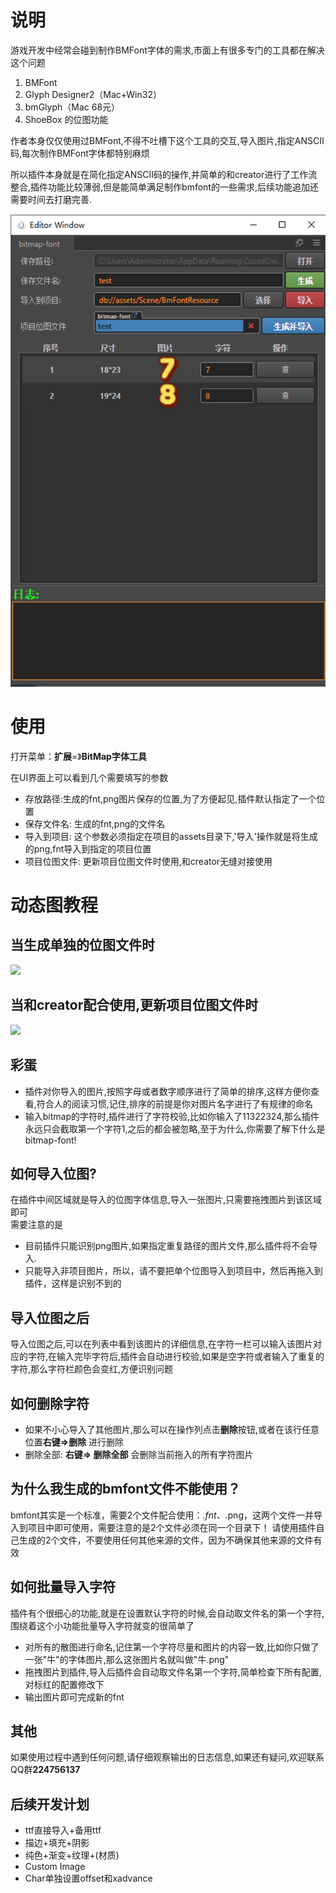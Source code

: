 # 说明
游戏开发中经常会碰到制作BMFont字体的需求,市面上有很多专门的工具都在解决这个问题
1. BMFont
2. Glyph Designer2（Mac+Win32）
3. bmGlyph（Mac 68元）
4. ShoeBox 的位图功能

作者本身仅仅使用过BMFont,不得不吐槽下这个工具的交互,导入图片,指定ANSCII码,每次制作BMFont字体都特别麻烦

所以插件本身就是在简化指定ANSCII码的操作,并简单的和creator进行了工作流整合,插件功能比较薄弱,但是能简单满足制作bmfont的一些需求,后续功能追加还需要时间去打磨完善.

![](../../assets/bmfont/scene2.png)
# 使用
打开菜单：**扩展**=》**BitMap字体工具**

在UI界面上可以看到几个需要填写的参数
- 存放路径:生成的fnt,png图片保存的位置,为了方便起见,插件默认指定了一个位置
- 保存文件名: 生成的fnt,png的文件名
- 导入到项目: 这个参数必须指定在项目的assets目录下,'导入'操作就是将生成的png,fnt导入到指定的项目位置
- 项目位图文件: 更新项目位图文件时使用,和creator无缝对接使用

# 动态图教程
## 当生成单独的位图文件时
![](../../assets/bmfont/gen1.gif)
## 当和creator配合使用,更新项目位图文件时
![](../../assets/bmfont/gen2.gif)

## 彩蛋
- 插件对你导入的图片,按照字母或者数字顺序进行了简单的排序,这样方便你查看,符合人的阅读习惯,记住,排序的前提是你对图片名字进行了有规律的命名
- 输入bitmap的字符时,插件进行了字符校验,比如你输入了11322324,那么插件永远只会截取第一个字符1,之后的都会被忽略,至于为什么,你需要了解下什么是bitmap-font!


## 如何导入位图?
在插件中间区域就是导入的位图字体信息,导入一张图片,只需要拖拽图片到该区域即可   
需要注意的是
- 目前插件只能识别png图片,如果指定重复路径的图片文件,那么插件将不会导入.
- 只能导入非项目图片，所以，请不要把单个位图导入到项目中，然后再拖入到插件，这样是识别不到的

## 导入位图之后
导入位图之后,可以在列表中看到该图片的详细信息,在字符一栏可以输入该图片对应的字符,在输入完毕字符后,插件会自动进行校验,如果是空字符或者输入了重复的字符,那么字符栏颜色会变红,方便识别问题

## 如何删除字符
- 如果不小心导入了其他图片,那么可以在操作列点击**删除**按钮,或者在该行任意位置**右键=>删除** 进行删除
- 删除全部: **右键=> 删除全部** 会删除当前拖入的所有字符图片

## 为什么我生成的bmfont文件不能使用？
bmfont其实是一个标准，需要2个文件配合使用：*.fnt、*.png，这两个文件一并导入到项目中即可使用，需要注意的是2个文件必须在同一个目录下！
请使用插件自己生成的2个文件，不要使用任何其他来源的文件，因为不确保其他来源的文件有效

## 如何批量导入字符   

插件有个很细心的功能,就是在设置默认字符的时候,会自动取文件名的第一个字符,围绕着这个小功能批量导入字符就变的很简单了    
- 对所有的散图进行命名,记住第一个字符尽量和图片的内容一致,比如你只做了一张"牛"的字体图片,那么这张图片名就叫做"牛.png"
- 拖拽图片到插件,导入后插件会自动取文件名第一个字符,简单检查下所有配置,对标红的配置修改下
- 输出图片即可完成新的fnt

## 其他
如果使用过程中遇到任何问题,请仔细观察输出的日志信息,如果还有疑问,欢迎联系QQ群**224756137**

## 后续开发计划
- ttf直接导入+备用ttf
- 描边+填充+阴影
- 纯色+渐变+纹理+(材质)
- Custom Image
- Char单独设置offset和xadvance
